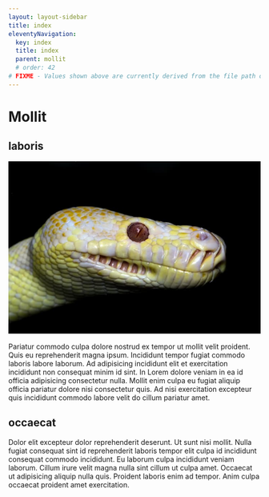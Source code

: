 ```yaml
---
layout: layout-sidebar
title: index
eleventyNavigation:
  key: index
  title: index
  parent: mollit
  # order: 42
# FIXME - Values shown above are currently derived from the file path only, except order which is also commented out because it is optional. Correct as desired and delete comment(s).
---
```


# Mollit

## laboris

<img class="bordered" src="/static/images/bulksplash-davidclode-qORaE9FkcL0.jpg" alt="bulksplash-davidclode-qORaE9FkcL0.jpg" />

Pariatur commodo culpa dolore nostrud ex tempor ut mollit velit proident. Quis eu reprehenderit magna ipsum. Incididunt tempor fugiat commodo laboris labore laborum. Ad adipisicing incididunt elit et exercitation incididunt non consequat minim id sint. In Lorem dolore veniam in ea id officia adipisicing consectetur nulla. Mollit enim culpa eu fugiat aliquip officia pariatur dolore nisi consectetur quis. Ad nisi exercitation excepteur quis incididunt commodo labore velit do cillum pariatur amet.

## occaecat

Dolor elit excepteur dolor reprehenderit deserunt. Ut sunt nisi mollit. Nulla fugiat consequat sint id reprehenderit laboris tempor elit culpa id incididunt consequat commodo incididunt. Eu laborum culpa incididunt veniam laborum. Cillum irure velit magna nulla sint cillum ut culpa amet. Occaecat ut adipisicing aliquip nulla quis. Proident laboris enim ad tempor. Anim culpa occaecat proident amet exercitation.